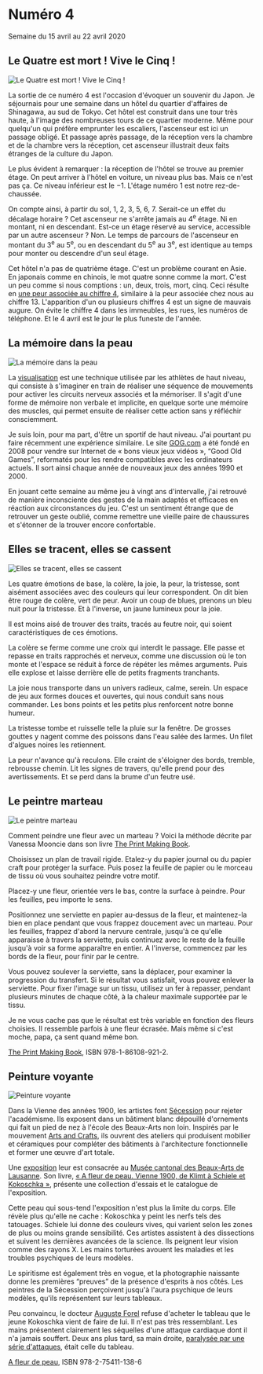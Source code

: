 # Numéro 4

Semaine du 15 avril au 22 avril 2020

## Le Quatre est mort ! Vive le Cinq !

![Le Quatre est mort ! Vive le Cinq !](le-quatre-est-mort-vive-le-cinq.jpg)

La sortie de ce numéro 4 est l'occasion d'évoquer un souvenir du Japon.
Je séjournais pour une semaine dans un hôtel du quartier d'affaires
de Shinagawa, au sud de Tokyo. Cet hôtel est construit dans une tour
très haute, à l'image des nombreuses tours de ce quartier moderne.
Même pour quelqu'un qui préfère emprunter les escaliers,
l'ascenseur est ici un passage obligé. Et passage après passage,
de la réception vers la chambre et de la chambre vers la réception,
cet ascenseur illustrait deux faits étranges de la culture du Japon.

Le plus évident à remarquer :
la réception de l'hôtel se trouve au premier étage.
On peut arriver à l'hôtel en voiture, un niveau plus bas.
Mais ce n'est pas ça. Ce niveau inférieur est le −1.
L'étage numéro 1 est notre rez-de-chaussée.

On compte ainsi, à partir du sol, 1, 2, 3, 5, 6, 7.
Serait-ce un effet du décalage horaire ?
Cet ascenseur ne s'arrête jamais au 4<sup>e</sup> étage.
Ni en montant, ni en descendant.
Est-ce un étage réservé au service, accessible par un autre ascenseur ?
Non. Le temps de parcours de l'ascenseur en montant du 3<sup>e</sup>
au 5<sup>e</sup>, ou en descendant du 5<sup>e</sup> au 3<sup>e</sup>,
est identique au temps pour monter ou descendre d'un seul étage.

Cet hôtel n'a pas de quatrième étage. C'est un problème courant en Asie.
En japonais comme en chinois, le mot quatre sonne comme la mort.
C'est un peu comme si nous comptions : un, deux, trois, mort, cinq.
Ceci résulte en [une peur associée au chiffre 4][4PHOBIA],
similaire à la peur associée chez nous au chiffre 13.
L'apparition d'un ou plusieurs chiffres 4 est un signe de mauvais augure.
On évite le chiffre 4 dans les immeubles, les rues, les numéros de téléphone.
Et le 4 avril est le jour le plus funeste de l'année.

[4PHOBIA]: https://en.wikipedia.org/wiki/Tetraphobia

## La mémoire dans la peau

![La mémoire dans la peau](la-memoire-dans-la-peau.jpg)

La [visualisation][] est une technique utilisée par les athlètes
de haut niveau, qui consiste à s'imaginer en train de réaliser une séquence
de mouvements pour activer les circuits nerveux associés et la mémoriser.
Il s'agit d'une forme de mémoire non verbale et implicite,
en quelque sorte une mémoire des muscles, qui permet ensuite
de réaliser cette action sans y réfléchir consciemment.

Je suis loin, pour ma part, d'être un sportif de haut niveau.
J'ai pourtant pu faire récemment une expérience similaire.
Le site [GOG.com][] a été fondé en 2008 pour vendre sur Internet
de « bons vieux jeux vidéos », “Good Old Games”,
reformatés pour les rendre compatibles avec les ordinateurs actuels.
Il sort ainsi chaque année de nouveaux jeux des années 1990 et 2000.

En jouant cette semaine au même jeu à vingt ans d'intervalle,
j'ai retrouvé de manière inconsciente des gestes de la main
adaptés et efficaces en réaction aux circonstances du jeu.
C'est un sentiment étrange que de retrouver un geste oublié,
comme remettre une vieille paire de chaussures
et s'étonner de la trouver encore confortable.

[visualisation]: https://www.jonathanlelievre.com/fr/blogue/preparation-mentale-du-sportif-visualisation-dans-les-details-21
[GOG.com]: https://www.gog.com/

## Elles se tracent, elles se cassent

![Elles se tracent, elles se cassent](elles-se-tracent-elles-se-cassent.jpg)

Les quatre émotions de base, la colère, la joie, la peur, la tristesse,
sont aisément associées avec des couleurs qui leur correspondent.
On dit bien être rouge de colère, vert de peur.
Avoir un coup de blues, prenons un bleu nuit pour la tristesse.
Et à l'inverse, un jaune lumineux pour la joie.

Il est moins aisé de trouver des traits, tracés au feutre noir,
qui soient caractéristiques de ces émotions.

La colère se ferme comme une croix qui interdit le passage.
Elle passe et repasse en traits rapprochés et nerveux, comme une discussion
où le ton monte et l'espace se réduit à force de répéter les mêmes arguments.
Puis elle explose et laisse derrière elle de petits fragments tranchants.

La joie nous transporte dans un univers radieux, calme, serein.
Un espace de jeu aux formes douces et ouvertes,
qui nous conduit sans nous commander.
Les bons points et les petits plus renforcent notre bonne humeur.

La tristesse tombe et ruisselle telle la pluie sur la fenêtre.
De grosses gouttes y nagent comme des poissons dans l'eau salée des larmes.
Un filet d'algues noires les retiennent.

La peur n'avance qu'à reculons. Elle craint de s'éloigner des bords,
tremble, rebrousse chemin. Lit les signes de travers, qu'elle prend
pour des avertissements. Et se perd dans la brume d'un feutre usé.

[4DIRECTIONS]: https://conscience-quantique.com/extrait-3-les-4-directions-des-emotions/
[EMOTIONS]: http://conscience-quantique.com/category/bd/emotions/

## Le peintre marteau

![Le peintre marteau](le-peintre-marteau.jpg)

Comment peindre une fleur avec un marteau ? Voici la méthode décrite
par Vanessa Mooncie dans son livre [The Print Making Book][].

Choisissez un plan de travail rigide. Etalez-y du papier journal ou
du papier craft pour protéger la surface. Puis posez la feuille de
papier ou le morceau de tissu où vous souhaitez peindre votre motif.

Placez-y une fleur, orientée vers le bas, contre la surface à peindre.
Pour les feuilles, peu importe le sens.

Positionnez une serviette en papier au-dessus de la fleur,
et maintenez-la bien en place pendant que vous frappez doucement
avec un marteau. Pour les feuilles, frappez d'abord la nervure
centrale, jusqu'à ce qu'elle apparaisse à travers la serviette,
puis continuez avec le reste de la feuille
jusqu'à voir sa forme apparaître en entier.
A l'inverse, commencez par les bords de la fleur, pour finir par le centre.

Vous pouvez soulever la serviette, sans la déplacer, pour examiner
la progression du transfert. Si le résultat vous satisfait, vous pouvez
enlever la serviette. Pour fixer l'image sur un tissu, utilisez un fer à
repasser, pendant plusieurs minutes de chaque côté, à la chaleur maximale
supportée par le tissu.

Je ne vous cache pas que le résultat est très variable en fonction
des fleurs choisies. Il ressemble parfois à une fleur écrasée.
Mais même si c'est moche, papa, ça sent quand même bon.

[The Print Making Book][], ISBN 978-1-86108-921-2.

[The Print Making Book]: https://www.gmcbooks.com/print-making-book-the/

## Peinture voyante

![Peinture voyante](peinture-voyante.jpg)

Dans la Vienne des années 1900, les artistes font [Sécession][]
pour rejeter l'académisme. Ils exposent dans un bâtiment blanc dépouillé
d'ornements qui fait un pied de nez à l'école des Beaux-Arts non loin.
Inspirés par le mouvement [Arts and Crafts][], ils ouvrent des ateliers
qui produisent mobilier et céramiques pour compléter des bâtiments
à l'architecture fonctionnelle et former une œuvre d'art totale.

Une [exposition][EXPO_MCBA] leur est consacrée au
[Musée cantonal des Beaux-Arts de Lausanne][MCBA].
Son livre,
[« A fleur de peau. Vienne 1900, de Klimt à Schiele et Kokoschka »][BOOK_MCBA],
présente une collection d'essais et le catalogue de l'exposition.

Cette peau qui sous-tend l'exposition n'est plus la limite du corps.
Elle révèle plus qu'elle ne cache : Kokoschka y peint les nerfs tels
des tatouages. Schiele lui donne des couleurs vives, qui varient selon
les zones de plus ou moins grande sensibilité. Ces artistes assistent
à des dissections et suivent les dernières avancées de la science.
Ils peignent leur vision comme des rayons X. Les mains torturées avouent
les maladies et les troubles psychiques de leurs modèles.

Le spiritisme est également très en vogue, et la photographie naissante
donne les premières “preuves” de la présence d'esprits à nos côtés.
Les peintres de la Sécession perçoivent jusqu'à l'aura psychique de leurs
modèles, qu'ils représentent sur leurs tableaux.

Peu convaincu, le docteur [Auguste Forel][] refuse d'acheter le tableau
que le jeune Kokoschka vient de faire de lui. Il n'est pas très ressemblant.
Les mains présentent clairement les séquelles d'une attaque cardiaque
dont il n'a jamais souffert. Deux ans plus tard, sa main droite,
[paralysée par une série d'attaques][STROKES], était celle du tableau.

[A fleur de peau][BOOK_MCBA], ISBN 978-2-75411-138-6

[Sécession]: https://fr.wikipedia.org/wiki/S%C3%A9cession_viennoise
[Arts and Crafts]: https://fr.wikipedia.org/wiki/Arts_%26_Crafts
[EXPO_MCBA]: https://www.mcba.ch/expositions/a-fleur-de-peau-vienne-1900-de-klimt-a-schiele-et-kokoschka/
[MCBA]: https://www.mcba.ch/
[BOOK_MCBA]: https://www.editions-hazan.fr/livre/fleur-de-peau-vienne-1900-de-klimt-schiele-et-kokoschka-9782754111386
[Auguste Forel]: https://fr.wikipedia.org/wiki/Auguste_Forel
[STROKES]: https://www.ahajournals.org/doi/full/10.1161/01.str.0000177473.17396.7e

